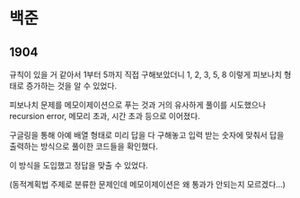 # 백준

## 1904

규칙이 있을 거 같아서 1부터 5까지 직접 구해보았더니 1, 2, 3, 5, 8 이렇게 피보나치 형태로 증가하는 것을 알 수 있었다.

피보나치 문제를 메모이제이션으로 푸는 것과 거의 유사하게 풀이를 시도했으나 recursion error, 메모리 초과, 시간 초과 등으로 이어졌다.

구글링을 통해 아예 배열 형태로 미리 답을 다 구해놓고 입력 받는 숫자에 맞춰서 답을 출력하는 방식으로 풀이한 코드들을 확인했다. 

이 방식을 도입했고 정답을 맞출 수 있었다.

(동적계획법 주제로 분류한 문제인데 메모이제이션은 왜 통과가 안되는지 모르겠다...)